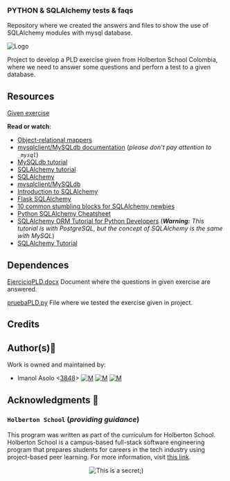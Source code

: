 ### PYTHON & SQLAlchemy tests & faqs

Repository where we created the answers and files to show the use of SQLAlchemy modules with mysql database.

![Logo](https://www.google.com/imgres?imgurl%3Dhttps%3A%2F%2Fhaseebmajid.dev%2Fstatic%2F222a065a5c6811607731ea2fd74b8ef6%2F724c8%2Fcover.jpg%26imgrefurl%3Dhttps%3A%2F%2Fhaseebmajid.dev%2Fblog%2Fsimple-app-flask-sqlalchemy-and-docker%2F%26tbnid%3DpQDH2CnfOvxw-M%26vet%3D10CAUQMyi6AmoXChMIuNuFqqvY9wIVAAAAAB0AAAAAEAQ..i%26docid%3Dbv8pe4r2LKPg0M%26w%3D1000%26h%3D400%26q%3Dsqlalchemy%26ved%3D0CAUQMyi6AmoXChMIuNuFqqvY9wIVAAAAAB0AAAAAEAQ)

Project to develop a PLD exercise given from Holberton School Colombia, where we need to answer some questions and perforn a test to a given database.

Resources
---------

[Given exercise](https://holberton.enterprise.slack.com/files/U01KF3K2WHL/F03F0JY1DJ6/sql-_python.pdf?origin_team%3DT01N7FC76ER%26origin_channel%3DC0276SZK8MD)


**Read or watch**:

*   [Object-relational mappers](https://intranet.hbtn.io/rltoken/IqdjUaZ31ZfP6eT-lTyUkA "Object-relational mappers")
*   [mysqlclient/MySQLdb documentation](https://intranet.hbtn.io/rltoken/rMJpVJ1_YjMWfvY00I7Kpw "mysqlclient/MySQLdb documentation") (_please don’t pay attention to `_mysql`_)
*   [MySQLdb tutorial](https://intranet.hbtn.io/rltoken/DJz5W6Y13-6qUSTPTGrHYw "MySQLdb tutorial")
*   [SQLAlchemy tutorial](https://intranet.hbtn.io/rltoken/9JWveMwNKe3IUErdEbDsUQ "SQLAlchemy tutorial")
*   [SQLAlchemy](https://intranet.hbtn.io/rltoken/E9dLS6Shaezq4ivnGxN_RA "SQLAlchemy")
*   [mysqlclient/MySQLdb](https://intranet.hbtn.io/rltoken/QFgtVxz2w-C1y1OB8uls1g "mysqlclient/MySQLdb")
*   [Introduction to SQLAlchemy](https://intranet.hbtn.io/rltoken/I5bvhPGTOu3_-T-4jpN-hg "Introduction to SQLAlchemy")
*   [Flask SQLAlchemy](https://intranet.hbtn.io/rltoken/UvaHESHeqlRA0Z0uQFi0_A "Flask SQLAlchemy")
*   [10 common stumbling blocks for SQLAlchemy newbies](https://intranet.hbtn.io/rltoken/Zb8Yc2WycLLYX8gnLlwZKw "10 common stumbling blocks for SQLAlchemy newbies")
*   [Python SQLAlchemy Cheatsheet](https://intranet.hbtn.io/rltoken/XHPAX7-ydSou2BLWHII8Vw "Python SQLAlchemy Cheatsheet")
*   [SQLAlchemy ORM Tutorial for Python Developers](https://intranet.hbtn.io/rltoken/aeLSQ039BhLhamU2BjqsOw "SQLAlchemy ORM Tutorial for Python Developers") (_**Warning:** This tutorial is with PostgreSQL, but the concept of SQLAlchemy is the same with MySQL_)
*   [SQLAlchemy Tutorial](https://intranet.hbtn.io/rltoken/cmfi9C_nRXrmnwaJfCPyxA "SQLAlchemy Tutorial")

Dependences
-----------

[EjercicioPLD.docx]() Document where the questions in given exercise are answered.

[pruebaPLD.py]() File where we tested the exercise given in project.

## Credits

## Author(s):blue_book:

Work is owned and maintained by:
* Imanol Asolo <[3848](mailto:3848@holbertonschool.com)> [![M](https://upload.wikimedia.org/wikipedia/commons/thumb/9/91/Octicons-mark-github.svg/25px-Octicons-mark-github.svg.png)](https://github.com/Imanolasolo) [![M](https://upload.wikimedia.org/wikipedia/fr/thumb/c/c8/Twitter_Bird.svg/25px-Twitter_Bird.svg.png)](https://twitter.com/jjusturi) [![M](https://upload.wikimedia.org/wikipedia/commons/thumb/c/ca/LinkedIn_logo_initials.png/25px-LinkedIn_logo_initials.png)](https://www.linkedin.com/in/imanol-asolo-5ba9b42a/)


## Acknowledgments :mega: 

### **`Holberton School`** (*providing guidance*)
This program was written as part of the curriculum for Holberton School.
Holberton School is a campus-based full-stack software engineering program
that prepares students for careers in the tech industry using project-based
peer learning. For more information, visit [this link](https://www.holbertonschool.com/).
<p align="center">
	<img src="https://assets.website-files.com/6105315644a26f77912a1ada/610540e8b4cd6969794fe673_Holberton_School_logo-04-04.svg" alt="This is a secret;)">
</p>




